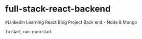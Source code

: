 # full-stack-react-backend

#LinkedIn Learning React Blog Project Back end - Node & Mongo

To start, run: npm start